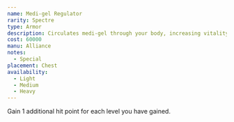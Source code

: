 ```yaml
---
name: Medi-gel Regulator
rarity: Spectre
type: Armor
description: Circulates medi-gel through your body, increasing vitality.
cost: 60000
manu: Alliance
notes:
  - Special
placement: Chest
availability:
  - Light
  - Medium
  - Heavy
---
```

Gain 1 additional hit point for each level you have gained.
